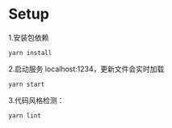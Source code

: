 # Setup

1.安装包依赖

```
yarn install
```

2.启动服务 localhost:1234，更新文件会实时加载

```
yarn start
```

3.代码风格检测：

```
yarn lint
```
